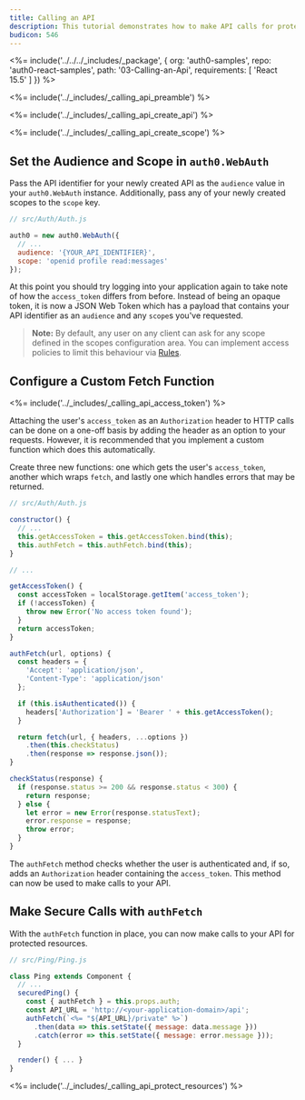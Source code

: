```yaml
---
title: Calling an API
description: This tutorial demonstrates how to make API calls for protected resources on your server
budicon: 546
---
```


<%= include('../../../_includes/_package', {
  org: 'auth0-samples',
  repo: 'auth0-react-samples',
  path: '03-Calling-an-Api',
  requirements: [
    'React 15.5'
  ]
}) %>

<%= include('../_includes/_calling_api_preamble') %>

<%= include('../_includes/_calling_api_create_api') %>

<%= include('../_includes/_calling_api_create_scope') %>

## Set the Audience and Scope in `auth0.WebAuth`

Pass the API identifier for your newly created API as the `audience` value in your `auth0.WebAuth` instance. Additionally, pass any of your newly created scopes to the `scope` key.

```js
// src/Auth/Auth.js

auth0 = new auth0.WebAuth({
  // ...
  audience: '{YOUR_API_IDENTIFIER}',
  scope: 'openid profile read:messages'
});
```

At this point you should try logging into your application again to take note of how the `access_token` differs from before. Instead of being an opaque token, it is now a JSON Web Token which has a payload that contains your API identifier as an `audience` and any `scope`s you've requested.

> **Note:** By default, any user on any client can ask for any scope defined in the scopes configuration area. You can implement access policies to limit this behaviour via [Rules](https://auth0.com/docs/rules).

## Configure a Custom Fetch Function

<%= include('../_includes/_calling_api_access_token') %>

Attaching the user's `access_token` as an `Authorization` header to HTTP calls can be done on a one-off basis by adding the header as an option to your requests. However, it is recommended that you implement a custom function which does this automatically.

Create three new functions: one which gets the user's `access_token`, another which wraps `fetch`, and lastly one which handles errors that may be returned.

```js
// src/Auth/Auth.js

constructor() {
  // ...
  this.getAccessToken = this.getAccessToken.bind(this);
  this.authFetch = this.authFetch.bind(this);
}

// ...

getAccessToken() {
  const accessToken = localStorage.getItem('access_token');
  if (!accessToken) {
    throw new Error('No access token found');
  }
  return accessToken;
}

authFetch(url, options) {
  const headers = {
    'Accept': 'application/json',
    'Content-Type': 'application/json'
  };

  if (this.isAuthenticated()) {
    headers['Authorization'] = 'Bearer ' + this.getAccessToken();
  }

  return fetch(url, { headers, ...options })
    .then(this.checkStatus)
    .then(response => response.json());
}

checkStatus(response) {
  if (response.status >= 200 && response.status < 300) {
    return response;
  } else {
    let error = new Error(response.statusText);
    error.response = response;
    throw error;
  }
}
```

The `authFetch` method checks whether the user is authenticated and, if so, adds an `Authorization` header containing the `access_token`. This method can now be used to make calls to your API.

## Make Secure Calls with `authFetch`

With the `authFetch` function in place, you can now make calls to your API for protected resources.

```js
// src/Ping/Ping.js

class Ping extends Component {
  // ...
  securedPing() {
    const { authFetch } = this.props.auth;
    const API_URL = 'http://<your-application-domain>/api';
    authFetch(`<%= "${API_URL}/private" %>`)
      .then(data => this.setState({ message: data.message }))
      .catch(error => this.setState({ message: error.message }));
  }

  render() { ... }
}
```

<%= include('../_includes/_calling_api_protect_resources') %>